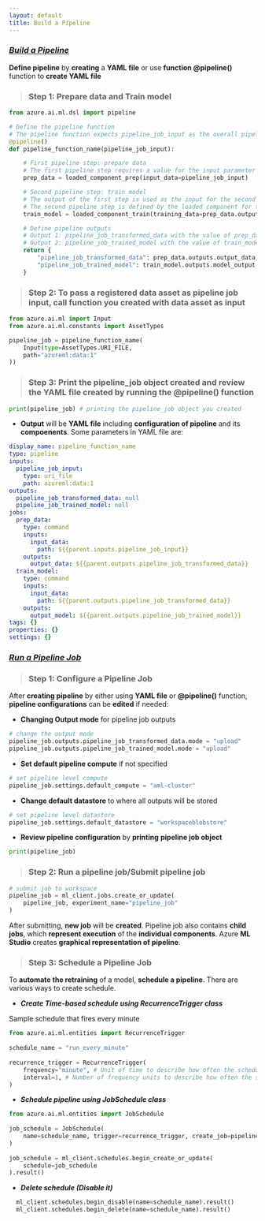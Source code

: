 ```yaml
---
layout: default
title: Build a Pipeline
---
```


### _**<u>Build a Pipeline</u>**_

**Define pipeline** by **creating** a **YAML file** or use **function @pipeline()** function to **create YAML file**

> ### Step 1: Prepare data and Train model

```python
from azure.ai.ml.dsl import pipeline

# Define the pipeline function
# The pipeline function expects pipeline_job_input as the overall pipeline input.
@pipeline()
def pipeline_function_name(pipeline_job_input):

    # First pipeline step: prepare data
    # The first pipeline step requires a value for the input parameter input_data, which is provided by pipeline_job_input.
    prep_data = loaded_component_prep(input_data=pipeline_job_input)

    # Second pipeline step: train model
    # The output of the first step is used as the input for the second step.
    # The second pipeline step is defined by the loaded component for train_model and results in a trained model referred to by model_output.
    train_model = loaded_component_train(training_data=prep_data.outputs.output_data)

    # Define pipeline outputs
    # Output 1: pipeline_job_transformed_data with the value of prep_data.outputs.output_data
    # Output 2: pipeline_job_trained_model with the value of train_model.outputs.model_output
    return {
        "pipeline_job_transformed_data": prep_data.outputs.output_data,
        "pipeline_job_trained_model": train_model.outputs.model_output,
    }
```

> ### Step 2: To pass a registered data asset as pipeline job input, call function you created with data asset as input

```python
from azure.ai.ml import Input
from azure.ai.ml.constants import AssetTypes

pipeline_job = pipeline_function_name(
    Input(type=AssetTypes.URI_FILE, 
    path="azureml:data:1"
))
```

> ### Step 3: Print the pipeline_job object created and review the YAML file created by running the @pipeline() function

```python
print(pipeline_job) # printing the pipeline_job object you created
```

- **Output** will be **YAML file** including **configuration of pipeline** and its **compoenents**. Some parameters in YAML file are:

```yml
display_name: pipeline_function_name
type: pipeline
inputs:
  pipeline_job_input:
    type: uri_file
    path: azureml:data:1
outputs:
  pipeline_job_transformed_data: null
  pipeline_job_trained_model: null
jobs:
  prep_data:
    type: command
    inputs:
      input_data:
        path: ${{parent.inputs.pipeline_job_input}}
    outputs:
      output_data: ${{parent.outputs.pipeline_job_transformed_data}}
  train_model:
    type: command
    inputs:
      input_data:
        path: ${{parent.outputs.pipeline_job_transformed_data}}
    outputs:
      output_model: ${{parent.outputs.pipeline_job_trained_model}}
tags: {}
properties: {}
settings: {}
```

### _**<u>Run a Pipeline Job</u>**_

> ### Step 1: Configure a Pipeline Job

After **creating pipeline** by either using **YAML file** or **@pipeline()** function, **pipeline configurations** can be **edited** if needed:

- **Changing Output mode** for pipeline job outputs
```python
# change the output mode
pipeline_job.outputs.pipeline_job_transformed_data.mode = "upload"
pipeline_job.outputs.pipeline_job_trained_model.mode = "upload"
```

- **Set default pipeline compute** if not specified
```python
# set pipeline level compute
pipeline_job.settings.default_compute = "aml-cluster"
```
  
- **Change default datastore** to where all outputs will be stored
```python
# set pipeline level datastore
pipeline_job.settings.default_datastore = "workspaceblobstore"
```
  
- **Review pipeline configuration** by **printing** **pipeline job object**
```python
print(pipeline_job)
```

> ### Step 2: Run a pipeline job/Submit pipeline job

```python
# submit job to workspace
pipeline_job = ml_client.jobs.create_or_update(
    pipeline_job, experiment_name="pipeline_job"
)
```

After submitting, **new job** will be **created**. Pipeline job also contains **child jobs**, which **represent execution** of the **individual components**. Azure **ML Studio** creates **graphical representation of pipeline**. 

> ### Step 3: Schedule a Pipeline Job

To **automate the retraining** of a model, **schedule a pipeline**. There are various ways to create schedule.

- _**Create Time-based schedule using RecurrenceTrigger class**_

Sample schedule that fires every minute
```python
from azure.ai.ml.entities import RecurrenceTrigger
  
schedule_name = "run_every_minute"
  
recurrence_trigger = RecurrenceTrigger(
    frequency="minute", # Unit of time to describe how often the schedule fires. Value can be either minute, hour, day, week, or month.
    interval=1, # Number of frequency units to describe how often the schedule fires. Value needs to be an integer.
)
```
- _**Schedule pipeline using JobSchedule class**_

```python
from azure.ai.ml.entities import JobSchedule
  
job_schedule = JobSchedule(
    name=schedule_name, trigger=recurrence_trigger, create_job=pipeline_job
)
  
job_schedule = ml_client.schedules.begin_create_or_update(
    schedule=job_schedule
).result()
```
  
- _**Delete schedule (Disable it)**_

```python
  ml_client.schedules.begin_disable(name=schedule_name).result()
  ml_client.schedules.begin_delete(name=schedule_name).result()
```
 